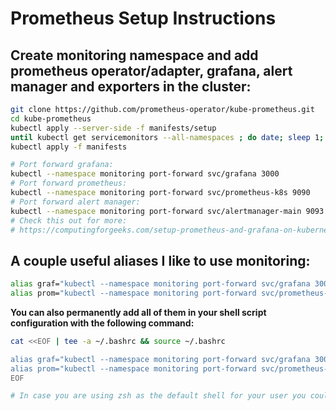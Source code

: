 # Prometheus Setup Instructions

## Create monitoring namespace and add prometheus operator/adapter, grafana, alert manager and exporters in the cluster:
```bash 
git clone https://github.com/prometheus-operator/kube-prometheus.git
cd kube-prometheus
kubectl apply --server-side -f manifests/setup
until kubectl get servicemonitors --all-namespaces ; do date; sleep 1; echo ""; done
kubectl apply -f manifests

# Port forward grafana:
kubectl --namespace monitoring port-forward svc/grafana 3000
# Port forward prometheus:
kubectl --namespace monitoring port-forward svc/prometheus-k8s 9090
# Port forward alert manager:
kubectl --namespace monitoring port-forward svc/alertmanager-main 9093
# Check this out for more: 
# https://computingforgeeks.com/setup-prometheus-and-grafana-on-kubernetes/
```
## A couple useful aliases I like to use monitoring:
```bash
alias graf="kubectl --namespace monitoring port-forward svc/grafana 3000"
alias prom="kubectl --namespace monitoring port-forward svc/prometheus-k8s 9090"
```

**You can also permanently add all of them in your shell script configuration with the following command:**
```bash
cat <<EOF | tee -a ~/.bashrc && source ~/.bashrc

alias graf="kubectl --namespace monitoring port-forward svc/grafana 3000"
alias prom="kubectl --namespace monitoring port-forward svc/prometheus-k8s 9090"
EOF

# In case you are using zsh as the default shell for your user you could use the same command as above by replacing "bashrc" either with "zshrc" or "profile"
```